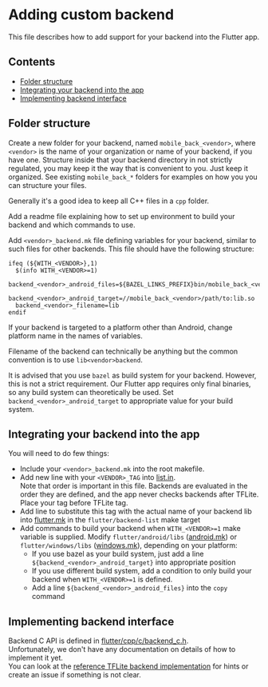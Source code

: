 # Adding custom backend

This file describes how to add support for your backend into the Flutter app.

## Contents

* [Folder structure](#folder-structure)
* [Integrating your backend into the app](#integrating-your-backend-into-the-app)
* [Implementing backend interface](#implementing-backend-interface)

## Folder structure

Create a new folder for your backend, named `mobile_back_<vendor>`, where `<vendor>` is the name of your organization or name of your backend, if you have one.
Structure inside that your backend directory in not strictly regulated, you may keep it the way that is convenient to you. Just keep it organized.
See existing `mobile_back_*` folders for examples on how you you can structure your files.

Generally it's a good idea to keep all C++ files in a `cpp` folder.

Add a readme file explaining how to set up environment to build your backend and which commands to use.

Add `<vendor>_backend.mk` file defining variables for your backend, similar to such files for other backends. This file should have the following structure:

```make
ifeq (${WITH_<VENDOR>},1)
  $(info WITH_<VENDOR>=1)
  backend_<vendor>_android_files=${BAZEL_LINKS_PREFIX}bin/mobile_back_<vendor>/path/to/lib.so
  backend_<vendor>_android_target=//mobile_back_<vendor>/path/to:lib.so
  backend_<vendor>_filename=lib
endif
```

If your backend is targeted to a platform other than Android, change platform name in the names of variables.

Filename of the backend can technically be anything but the common convention is to use `lib<vendor>backend`.

It is advised that you use `bazel` as build system for your backend.
However, this is not a strict requirement.
Our Flutter app requires only final binaries, so any build system can theoretically be used.
Set `backend_<vendor>_android_target` to appropriate value for your build system.

## Integrating your backend into the app

You will need to do few things:

* Include your `<vendor>_backend.mk` into the root makefile.
* Add new line with your `<VENDOR>_TAG` into [list.in](../flutter/lib/backend/list.in).  
Note that order is important in this file. Backends are evaluated in the order they are defined, and the app never checks backends after TFLite.
Place your tag before TFLite tag.
* Add line to substitute this tag with the actual name of your backend lib into [flutter.mk](../flutter/flutter.mk) in the `flutter/backend-list` make target
* Add commands to build your backend when `WITH_<VENDOR>=1` make variable is supplied.
  Modify `flutter/android/libs` ([android.mk](../flutter/android/android.mk))
  or `flutter/windows/libs` ([windows.mk](../flutter/windows/windows.mk)), depending on your platform:
  * If you use bazel as your build system, just add a line `${backend_<vendor>_android_target}` into appropriate position
  * If you use different build system, add a condition to only build your backend when `WITH_<VENDOR>=1` is defined.
  * Add a line `${backend_<vendor>_android_files}` into the `copy` command

## Implementing backend interface

Backend C API is defined in [flutter/cpp/c/backend_c.h](../flutter/cpp/c/backend_c.h).  
Unfortunately, we don't have any documentation on details of how to implement it yet.  
You can look at the [reference TFLite backend implementation](../mobile_back_tflite) for hints or create an issue if something is not clear.
